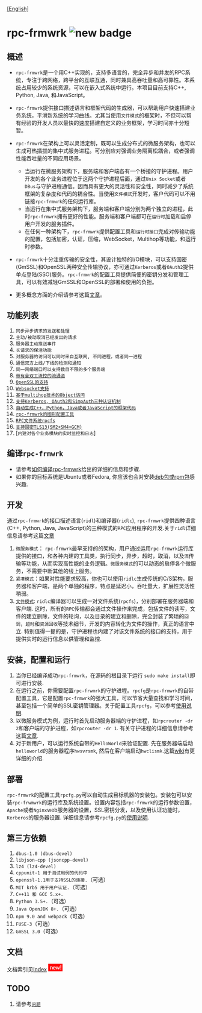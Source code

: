 [[English]](./README.md)
# rpc-frmwrk ![new badge](https://img.shields.io/badge/RPC-C%2B%2B%2CPython%2CJava%2CJS(0.8.0)-green)


## 概述
* `rpc-frmwrk`是一个用C++实现的，支持多语言的，完全异步和并发的RPC系统，专注于跨网络，跨平台的互联互通，同时兼具高吞吐量和高可靠性。本系统占用较少的系统资源，可以在嵌入式系统中运行。本项目目前支持C++, Python, Java, 和JavaScript。

* `rpc-frmwrk`提供接口描述语言和框架代码的生成器，可以帮助用户快速搭建业务系统，平滑新系统的学习曲线。尤其当使用`文件模式`的框架时，不但可以帮有经验的开发人员以最快的速度搭建自定义的业务框架，学习时间亦十分短暂。

* `rpc-frmwrk`在架构上可以灵活定制，既可以生成分布式的微服务架构，也可以生成可热插拔的集中式服务进程。可分别应对强调业务隔离松耦合，或者强调性能吞吐量的不同应用场景。
  * 当运行在微服务架构下，服务端和客户端各有一个桥接的守护进程。用户开发的各个业务进程位于这两个守护进程后面，通过`Unix Socket`或者`DBus`与守护进程通信。因而具有更大的灵活性和安全性，同时减少了系统框架的复杂度和代码的耦合性。当使用`文件模式`开发时，客户代码可以不用链接`rpc-frmwrk`的任何运行库。
  * 当运行在集中式服务架构下，服务端和客户端分别为两个独立的进程，此时`rpc-frmwrk`拥有更好的性能。服务端和客户端都可在`运行时`加载和启停用户开发的服务插件。
  * 在任何一种架构下，`rpc-frmwrk`提供配置工具和`运行时接口`完成对传输功能的配置，包括加密，认证，压缩，WebSocket，Multihop等功能，和运行时参数。
* `rpc-frmwrk`十分注重传输的安全性，其设计独特的I/O模块，可以支持国密(GmSSL)和OpenSSL两种安全传输协议，亦可通过`Kerberos`或者`OAuth2`提供单点登陆(SSO)服务。`rpc-frmwrk`的配置工具提供简便的密钥分发和管理工具，可以有效减轻GmSSL和OpenSSL的部署和使用的负担。
* 更多概念方面的介绍请参考这篇[文章](./Concept_cn.md)。

## 功能列表   
1. `同步异步请求的发送和处理`   
2. `主动/被动取消已经发出的请求`   
3. `服务器主动推送事件`   
4. `长请求的保活功能`   
5. `对服务器的访问可以同时来自互联网, 不同进程，或者同一进程` 
6. `通信双方上线/下线的检测和通知`
7. `同一网络端口可以支持数目不限的多个服务端`
8. [`带有全双工流控的流通道`](./Concept_cn.md#流Streaming)
9. [`OpenSSL的支持`](./rpc/sslport/Readme.md)
10. [`Websocket支持`](./rpc/wsport/Readme.md)
11. [`基于multihop技术的Object访问`](https://github.com/zhiming99/rpc-frmwrk/wiki/Introduction-of-Multihop-support)
12. [`支持Kerberos, OAuth2和SimpAuth三种认证机制`](./rpc/security/README_cn.md)
13. [`自动生成C++，Python，Java或者JavaScript的框架代码`](./ridl/README_cn.md)
14. [`rpc-frmwrk的图形配置工具`](./tools/README_cn.md)
15. [`RPC文件系统rpcfs`](./fuse/README.md)
16.  [`支持国密TLS13(SM2+SM4+GCM)`](./rpc/gmsslport/README_cn.md)
17. [`内建对各个业务模块的实时监控和日志`]

## 编译`rpc-frmwrk`   
* 请参考[如何编译rpc-frmwrk](https://github.com/zhiming99/rpc-frmwrk/wiki/%E5%A6%82%E4%BD%95%E7%BC%96%E8%AF%91rpc%E2%80%90frmwrk)给出的详细的信息和步骤.   
* 如果你的目标系统是Ubuntu或者Fedora, 你应该也会对安装[deb包或rpm包](https://github.com/zhiming99/rpc-frmwrk/releases/tag/0.7.0)感兴趣.

## 开发
通过`rpc-frmwrk`的接口描述语言(`ridl`)和编译器(`ridlc`), `rpc-frmwrk`提供四种语言(C++, Python, Java, JavaScript)的三种模式的`RPC`应用程序的开发.关于`ridl`详细信息请参考这篇[文章](./ridl/README_cn.md)
1. `微服务模式`： `rpc-frmwrk`最早支持的的架构，用户通过运用`rpc-frmwrk`运行库提供的接口，和各种内建的工具类，执行同步，异步，超时，取消，以及`流`传输等功能，从而实现高性能的业务逻辑。`微服务模式`的可以动态的启停各个微服务，不需要中断其他的线上服务。
2. `紧凑模式`：如果对性能要求较高，你也可以使用`ridlc`生成传统的C/S架构，服务器和客户端，是两个单独的程序，特点是延迟小，吞吐量大，扩展性灵活性稍弱。
3. [`文件模式`](./fuse/README.md#the-introduction-to-fuse-integration-and-the-rpcfs-filesystem): `ridlc`编译器可以生成一对文件系统(`rpcfs`)，分别部署在服务器端和客户端. 这时，所有的`RPC`传输都会通过文件操作来完成，包括文件的读写，文件的建立删除，文件的轮询，以及目录的建立和删除，完全封装了繁琐的`回调`，`超时`和`资源回收`等技术细节，开发的内容转化为文件的操作，真正的语言中立. 特别值得一提的是，守护进程也内建了对该文件系统的接口的支持，用于提供实时的运行信息以供管理和监控.

## 安装，配置和运行
1. 当你已经编译成功`rpc-frmwrk`，在源码的根目录下运行 `sudo make install`即可进行安装.
2. 在运行之前，你需要配置`rpc-frwmrk`的守护进程。`rpcfg`是`rpc-frmwrk`的自带配置工具，它是配置`rpc-frmwrk`的强大工具，可以节省大量查找和学习时间，甚至包括一个简单的SSL密钥管理器。关于配置工具`rpcfg`，可以参考[使用说明](./tools/README_cn.md).
3. 以微服务模式为例，运行时首先启动服务器端的守护进程，如`rpcrouter -dr 2`和客户端的守护进程，如`rpcrouter -dr 1`.  有关守护进程的详细信息请参考这篇[文章](./rpc/router/README_cn.md).
4. 对于新用户，可以运行系统自带的`HelloWorld`来验证配置. 先在服务器端启动`helloworld`的服务器程序`hwsvrsmk`, 然后在客户端启动`hwclismk`.这篇[wiki](https://github.com/zhiming99/rpc-frmwrk/wiki/How-to-get-Helloworld-run%3F)有更详细的介绍.

## 部署
`rpc-frmwrk`的配置工具`rpcfg.py`可以自动生成目标机器的安装包。安装包可以安装`rpc-frwmwrk`的运行库及系统设置。设置内容包括`rpc-frmwrk`的运行参数设置，`Apache`或者`Nginx`web服务器的设置，SSL密钥分发，以及使用认证功能时，`Kerberos`的服务器设置. 详细信息请参考`rpcfg.py`的[使用说明](./tools/README_cn.md). 

## 第三方依赖  
1. `dbus-1.0 (dbus-devel)`
2. `libjson-cpp (jsoncpp-devel)` 
3. `lz4 (lz4-devel)`   
4. `cppunit-1 用于测试用例的代码中`   
5. `openssl-1.1用于支持SSL的连接.`（可选）
6. `MIT krb5 用于用户认证.`（可选）
7. `C++11 和 GCC 5.x+.`
8. `Python 3.5+.`（可选）
9. `Java OpenJDK 8+.`（可选）
10. `npm 9.0 and webpack`（可选）
11. `FUSE-3`（可选）
12. `GmSSL 3.0`（可选）
## 文档
  文档索引见[Index](./docs/index_cn.md) ![new](./pics/new.png)
## TODO
1. 请参考[`问题`](https://github.com/zhiming99/rpc-frmwrk/issues)
